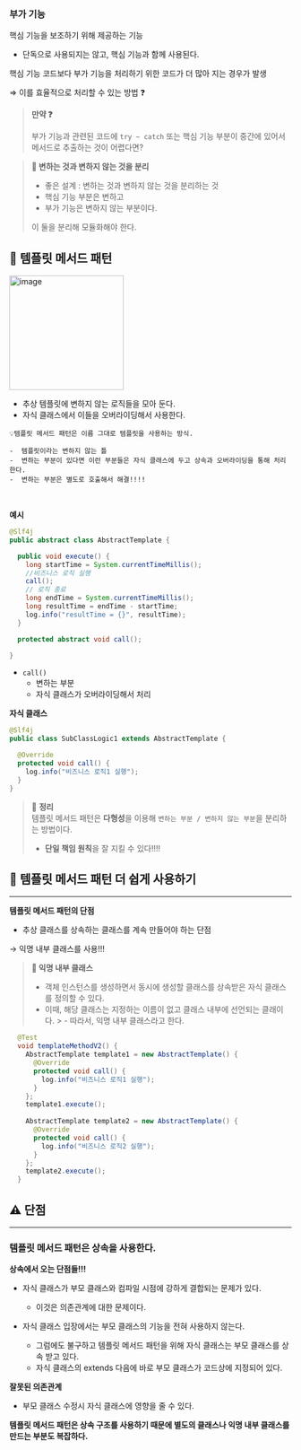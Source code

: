### 부가 기능

핵심 기능을 보조하기 위해 제공하는 기능

- 단독으로 사용되지는 않고, 핵심 기능과 함께 사용된다.

핵심 기능 코드보다 부가 기능을 처리하기 위한 코드가 더 많아 지는 경우가 발생

⇒ 이를 효율적으로 처리할 수 있는 방법 ❓

> **만약 ❓**
>
> 부가 기능과 관련된 코드에 `try ~ catch` 또는 핵심 기능 부분이 중간에 있어서 메서드로 추출하는 것이 어렵다면?
>
  

> **📖 변하는 것과 변하지 않는 것을 분리**
>
> - 좋은 설계 : 변하는 것과 변하지 않는 것을 분리하는 것
> - 핵심 기능 부분은 변하고
> - 부가 기능은 변하지 않는 부분이다.
>
> 이 둘을 분리해 모듈화해야 한다.
>

## 📌 템플릿 메서드 패턴

<img width="204" alt="image" src="https://user-images.githubusercontent.com/74031333/218081255-4e2aa27a-64df-4593-904b-9dfccd38d818.png">

- 추상 템플릿에 변하지 않는 로직들을 모아 둔다.
- 자식 클래스에서 이들을 오버라이딩해서 사용한다.

```
💡템플릿 메서드 패턴은 이름 그대로 템플릿을 사용하는 방식.  

-  템플릿이라는 변하지 않는 틀  
-  변하는 부분이 있다면 이런 부분들은 자식 클래스에 두고 상속과 오버라이딩을 통해 처리한다.   
-  변하는 부분은 별도로 호출해서 해결!!!!
```

<br/>  

**예시**

```java
@Slf4j
public abstract class AbstractTemplate {

  public void execute() {
    long startTime = System.currentTimeMillis();
    //비즈니스 로직 실행
    call();
    // 로직 종료
    long endTime = System.currentTimeMillis();
    long resultTime = endTime - startTime;
    log.info("resultTime = {}", resultTime);
  }

  protected abstract void call();

}
```

- `call()`
    - 변하는 부분
    - 자식 클래스가 오버라이딩해서 처리

**자식 클래스**

```java
@Slf4j
public class SubClassLogic1 extends AbstractTemplate {

  @Override
  protected void call() {
    log.info("비즈니스 로직1 실행");
  }
}
```

> 📖 **정리**  
> 템플릿 메서드 패턴은 **다형성**을 이용해 `변하는 부분 / 변하지 않는 부분`을 분리하는 방법이다.  
> - **단일 책임 원칙**을 잘 지킬 수 있다!!!!

## 📌 템플릿 메서드 패턴 더 쉽게 사용하기

---

**템플릿 메서드 패턴의 단점**

- 추상 클래스를 상속하는 클래스를 계속 만들어야 하는 단점

→ 익명 내부 클래스를 사용!!!

> **📖 익명 내부 클래스**
>
> - 객체 인스턴스를 생성하면서 동시에 생성할 클래스를 상속받은 자식 클래스를 정의할 수 있다.
> - 이때, 해당 클래스는 지정하는 이름이 없고 클래스 내부에 선언되는 클래이다.
    >     - 따라서, 익명 내부 클래스라고 한다.

``` java
  @Test
  void templateMethodV2() {
    AbstractTemplate template1 = new AbstractTemplate() {
      @Override
      protected void call() {
        log.info("비즈니스 로직1 실행");
      }
    };
    template1.execute();
    
    AbstractTemplate template2 = new AbstractTemplate() {
      @Override
      protected void call() {
        log.info("비즈니스 로직2 실행");
      }
    };
    template2.execute();
  }
```

## ⚠️ 단점

---

### **템플릿 메서드 패턴은 상속을 사용한다.**

**상속에서 오는 단점들!!!**

- 자식 클래스가 부모 클래스와 컴파일 시점에 강하게 결합되는 문제가 있다.
    - 이것은 의존관계에 대한 문제이다.
  

- 자식 클래스 입장에서는 부모 클래스의 기능을 전혀 사용하지 않는다.
    - 그럼에도 불구하고 템플릿 메서드 패턴을 위해 자식 클래스는 부모 클래스를 상속 받고 있다.
    - 자식 클래스의 extends 다음에 바로 부모 클래스가 코드상에 지정되어 있다.

**잘못된 의존관계**

- 부모 클래스 수정시 자식 클래스에 영향을 줄 수 있다.

**템플릿 메서드 패턴은 상속 구조를 사용하기 때문에 별도의 클래스나 익명 내부 클래스를 만드는 부분도 복잡하다.**